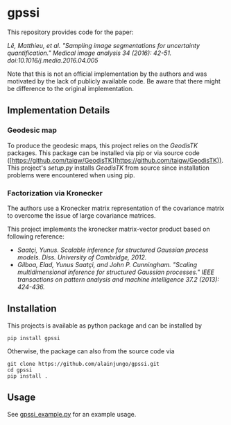 # gpssi
This repository provides code for the paper:

_Lê, Matthieu, et al. "Sampling image segmentations for uncertainty quantification." Medical image analysis 34 (2016): 42-51. doi:10.1016/j.media.2016.04.005_


Note that this is not an official implementation by the authors and was motivated by the lack of publicly available code. 
Be aware that there might be difference to the original implementation.


## Implementation Details

### Geodesic map

To produce the geodesic maps, this project relies on the _GeodisTK_ packages. This package can be installed via pip or via 
source code ([https://github.com/taigw/GeodisTK](https://github.com/taigw/GeodisTK)). This project's _setup.py_ installs _GeodisTK_ from source since installation problems were encountered when 
using pip.  


### Factorization via Kronecker
The authors use a Kronecker matrix representation of the covariance matrix to overcome the issue of large covariance matrices.

This project implements the kronecker matrix-vector product based on following reference:
- _Saatçi, Yunus. Scalable inference for structured Gaussian process models. Diss. University of Cambridge, 2012._
- _Gilboa, Elad, Yunus Saatçi, and John P. Cunningham. "Scaling multidimensional inference for structured Gaussian processes." IEEE transactions on pattern analysis and machine intelligence 37.2 (2013): 424-436._
 

## Installation
This projects is available as python package and can be installed by 

```pip install gpssi```

Otherwise, the package can also from the source code via 

```
git clone https://github.com/alainjungo/gpssi.git
cd gpssi
pip install .
```


## Usage
See [gpssi_example.py](examples/gpssi_example.py) for an example usage.

